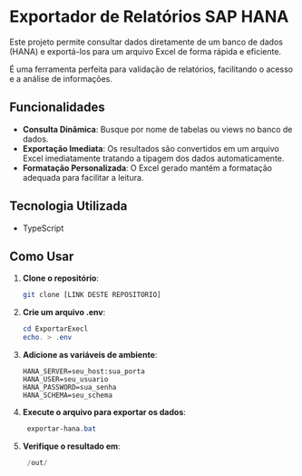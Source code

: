 # Exportador de Relatórios SAP HANA

Este projeto permite consultar dados diretamente de um banco de dados (HANA) e exportá-los para um arquivo Excel de forma rápida e eficiente.

É uma ferramenta perfeita para validação de relatórios, facilitando o acesso e a análise de informações.

## Funcionalidades

- **Consulta Dinâmica**: Busque por nome de tabelas ou views no banco de dados.
- **Exportação Imediata**: Os resultados são convertidos em um arquivo Excel imediatamente tratando a tipagem dos dados automaticamente.
- **Formatação Personalizada**: O Excel gerado mantém a formatação adequada para facilitar a leitura.

## Tecnologia Utilizada

- TypeScript

## Como Usar

1. **Clone o repositório**:
   ```bash
   git clone [LINK DESTE REPOSITORIO]
2. **Crie um arquivo .env**:
   ```powershell
   cd ExportarExecl
   echo. > .env
3. **Adicione as variáveis de ambiente**:
    ```node .env
    HANA_SERVER=seu_host:sua_porta
    HANA_USER=seu_usuario
    HANA_PASSWORD=sua_senha
    HANA_SCHEMA=seu_schema
4. **Execute o arquivo para exportar os dados**:
   ```powershell
    exportar-hana.bat
5. **Verifique o resultado em**:
   ```powershell
    /out/